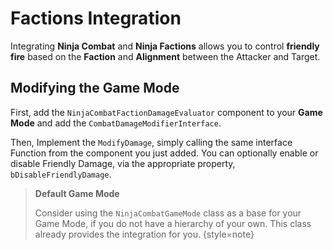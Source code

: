 # Factions Integration
<primary-label ref="combat"/>

Integrating **Ninja Combat** and **Ninja Factions** allows you to control **friendly fire** based on the **Faction** and
**Alignment** between the Attacker and Target.

## Modifying the Game Mode

First, add the `NinjaCombatFactionDamageEvaluator` component to your **Game Mode** and add the `CombatDamageModifierInterface`.

Then, Implement the `ModifyDamage`, simply calling the same interface Function from the component you just added. You
can optionally enable or disable Friendly Damage, via the appropriate property, `bDisableFriendlyDamage`.

> **Default Game Mode**
>
> Consider using the `NinjaCombatGameMode` class as a base for your Game Mode, if you do not have a hierarchy of your
> own. This class already provides the integration for you.
{style=note}